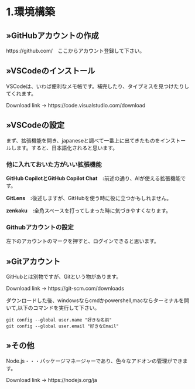 <h1>1.環境構築</h1>
<h2>»GitHubアカウントの作成</h2>
<p>https://github.com/　ここからアカウント登録して下さい。</p>
<h2>»VSCodeのインストール</h2>
<p>VSCodeは、いわば便利なメモ帳です。補完したり、タイプミスを見つけたりしてくれます。</p>
<p>Download link → https://code.visualstudio.com/download </p>
<h2>»VSCodeの設定</h2>
<p>まず、拡張機能を開き、japaneseと調べて一番上に出てきたものをインストールします。すると、日本語化されると思います。</p>
<h3>他に入れておいた方がいい拡張機能</h3>
<p><strong>GitHub CopilotとGitHub Copilot Chat　:</strong>前述の通り、AIが使える拡張機能です。</p>
<p><strong>GitLens　:</strong>後述しますが、GitHubを使う時に役に立つかもしれません。</p>
<p><strong>zenkaku　:</strong>全角スペースを打ってしまった時に気づきやすくなります。</p>
<h3>Githubアカウントの設定</h3>
<p>左下のアカウントのマークを押すと、ログインできると思います。</p>
<h2>»Gitアカウント</h2>
<p>GitHubとは別物ですが、Gitという物があります。</p>
<p>Download link → https://git-scm.com/downloads </p>
<p>ダウンロードした後、windowsならcmdかpowershell,macならターミナルを開いて,以下のコマンドを実行して下さい。</p>


```
git config --global user.name "好きな名前"
git config --global user.email "好きなEmail"
```

<h2>»その他</h2>
<p>Node.js・・・パッケージマネージャーであり、色々なアドオンの管理ができます。</p>
<p>Download link → https://nodejs.org/ja</p>
